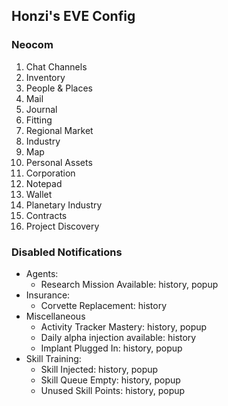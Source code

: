Honzi's EVE Config
------------------

### Neocom
1. Chat Channels
2. Inventory
3. People & Places
4. Mail
5. Journal
6. Fitting
7. Regional Market
8. Industry
9. Map
10. Personal Assets
11. Corporation
12. Notepad
13. Wallet
14. Planetary Industry
15. Contracts
16. Project Discovery

### Disabled Notifications

* Agents:
  * Research Mission Available: history, popup
* Insurance:
  * Corvette Replacement: history
* Miscellaneous
  * Activity Tracker Mastery: history, popup
  * Daily alpha injection available: history
  * Implant Plugged In: history, popup
* Skill Training:
  * Skill Injected: history, popup
  * Skill Queue Empty: history, popup
  * Unused Skill Points: history, popup
